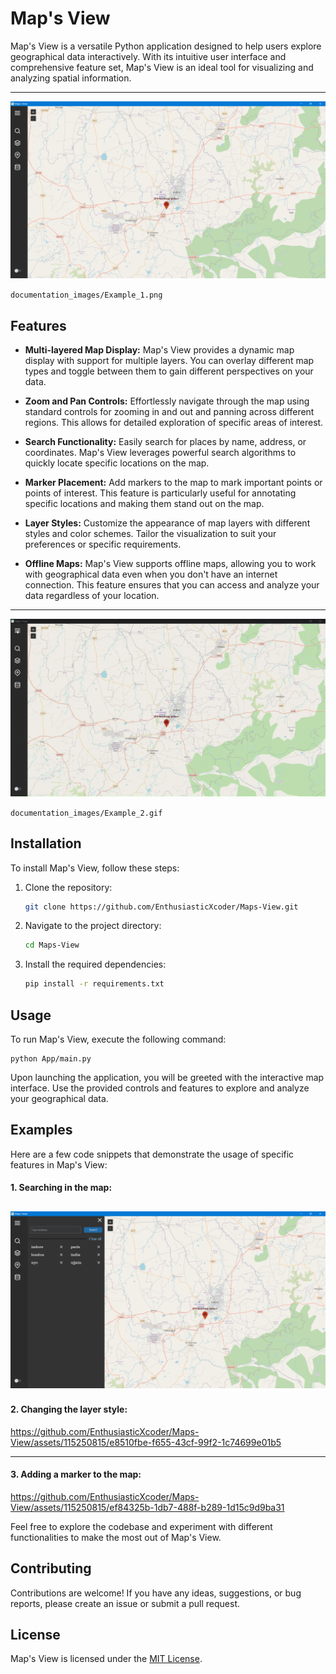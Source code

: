 # Map's View

Map's View is a versatile Python application designed to help users explore geographical data interactively. With its intuitive user interface and comprehensive feature set, Map's View is an ideal tool for visualizing and analyzing spatial information.

---

![](documentation_images/Example_1.png)

`documentation_images/Example_1.png`

## Features

- **Multi-layered Map Display:** Map's View provides a dynamic map display with support for multiple layers. You can overlay different map types and toggle between them to gain different perspectives on your data.

- **Zoom and Pan Controls:** Effortlessly navigate through the map using standard controls for zooming in and out and panning across different regions. This allows for detailed exploration of specific areas of interest.

- **Search Functionality:** Easily search for places by name, address, or coordinates. Map's View leverages powerful search algorithms to quickly locate specific locations on the map.

- **Marker Placement:** Add markers to the map to mark important points or points of interest. This feature is particularly useful for annotating specific locations and making them stand out on the map.

- **Layer Styles:** Customize the appearance of map layers with different styles and color schemes. Tailor the visualization to suit your preferences or specific requirements.

- **Offline Maps:** Map's View supports offline maps, allowing you to work with geographical data even when you don't have an internet connection. This feature ensures that you can access and analyze your data regardless of your location.

---

![](documentation_images/Example_2.gif)

`documentation_images/Example_2.gif`

## Installation

To install Map's View, follow these steps:

1. Clone the repository: 
    ```bash
    git clone https://github.com/EnthusiasticXcoder/Maps-View.git
    ```

2. Navigate to the project directory: 
    ```bash
    cd Maps-View
    ```

3. Install the required dependencies: 
    ```bash
    pip install -r requirements.txt
    ```

## Usage

To run Map's View, execute the following command:

```shell
python App/main.py
```

Upon launching the application, you will be greeted with the interactive map interface. Use the provided controls and features to explore and analyze your geographical data.

## Examples

Here are a few code snippets that demonstrate the usage of specific features in Map's View:

#### 1. Searching in the map:

![Example_4](documentation_images/Example_4.png)
---

#### 2. Changing the layer style:

https://github.com/EnthusiasticXcoder/Maps-View/assets/115250815/e8510fbe-f655-43cf-99f2-1c74699e01b5

---

#### 3. Adding a marker to the map:

https://github.com/EnthusiasticXcoder/Maps-View/assets/115250815/ef84325b-1db7-488f-b289-1d15c9d9ba31


Feel free to explore the codebase and experiment with different functionalities to make the most out of Map's View.

## Contributing

Contributions are welcome! If you have any ideas, suggestions, or bug reports, please create an issue or submit a pull request.

## License

Map's View is licensed under the [MIT License](LICENSE).